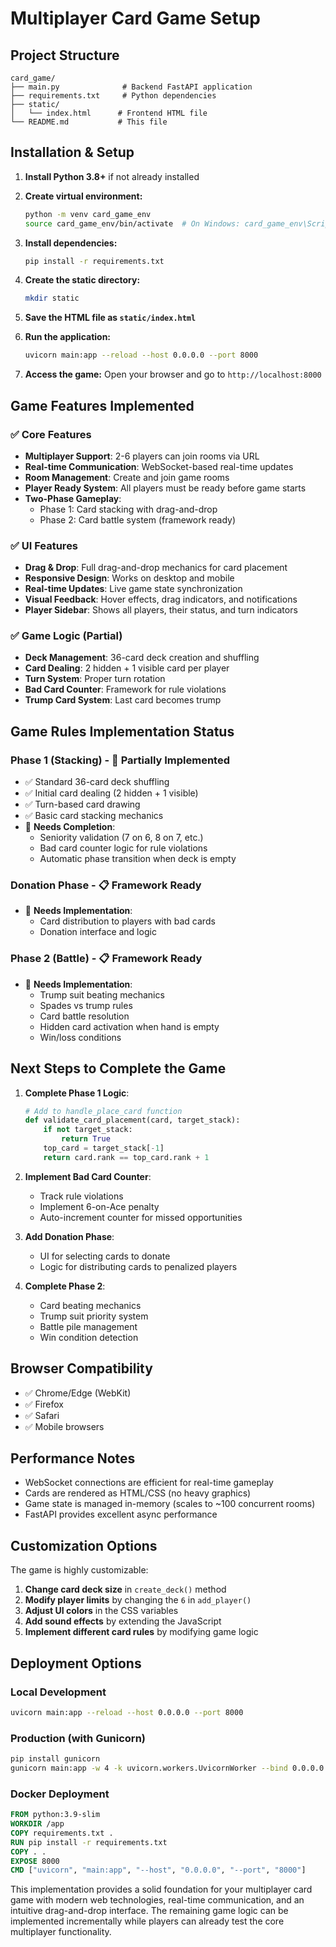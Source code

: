 # Multiplayer Card Game Setup

## Project Structure

```
card_game/
├── main.py              # Backend FastAPI application
├── requirements.txt     # Python dependencies
├── static/
│   └── index.html      # Frontend HTML file
└── README.md           # This file
```

## Installation & Setup

1. **Install Python 3.8+** if not already installed

2. **Create virtual environment:**
   ```bash
   python -m venv card_game_env
   source card_game_env/bin/activate  # On Windows: card_game_env\Scripts\activate
   ```

3. **Install dependencies:**
   ```bash
   pip install -r requirements.txt
   ```

4. **Create the static directory:**
   ```bash
   mkdir static
   ```

5. **Save the HTML file as `static/index.html`**

6. **Run the application:**
   ```bash
   uvicorn main:app --reload --host 0.0.0.0 --port 8000
   ```

7. **Access the game:**
   Open your browser and go to `http://localhost:8000`

## Game Features Implemented

### ✅ Core Features
- **Multiplayer Support**: 2-6 players can join rooms via URL
- **Real-time Communication**: WebSocket-based real-time updates
- **Room Management**: Create and join game rooms
- **Player Ready System**: All players must be ready before game starts
- **Two-Phase Gameplay**: 
  - Phase 1: Card stacking with drag-and-drop
  - Phase 2: Card battle system (framework ready)

### ✅ UI Features
- **Drag & Drop**: Full drag-and-drop mechanics for card placement
- **Responsive Design**: Works on desktop and mobile
- **Real-time Updates**: Live game state synchronization
- **Visual Feedback**: Hover effects, drag indicators, and notifications
- **Player Sidebar**: Shows all players, their status, and turn indicators

### ✅ Game Logic (Partial)
- **Deck Management**: 36-card deck creation and shuffling
- **Card Dealing**: 2 hidden + 1 visible card per player
- **Turn System**: Proper turn rotation
- **Bad Card Counter**: Framework for rule violations
- **Trump Card System**: Last card becomes trump

## Game Rules Implementation Status

### Phase 1 (Stacking) - 🔄 Partially Implemented
- ✅ Standard 36-card deck shuffling
- ✅ Initial card dealing (2 hidden + 1 visible)
- ✅ Turn-based card drawing
- ✅ Basic card stacking mechanics
- 🔄 **Needs Completion**: 
  - Seniority validation (7 on 6, 8 on 7, etc.)
  - Bad card counter logic for rule violations
  - Automatic phase transition when deck is empty

### Donation Phase - 📋 Framework Ready
- 🔄 **Needs Implementation**:
  - Card distribution to players with bad cards
  - Donation interface and logic

### Phase 2 (Battle) - 📋 Framework Ready  
- 🔄 **Needs Implementation**:
  - Trump suit beating mechanics
  - Spades vs trump rules
  - Card battle resolution
  - Hidden card activation when hand is empty
  - Win/loss conditions

## Next Steps to Complete the Game

1. **Complete Phase 1 Logic**:
   ```python
   # Add to handle_place_card function
   def validate_card_placement(card, target_stack):
       if not target_stack:
           return True
       top_card = target_stack[-1]
       return card.rank == top_card.rank + 1
   ```

2. **Implement Bad Card Counter**:
   - Track rule violations
   - Implement 6-on-Ace penalty
   - Auto-increment counter for missed opportunities

3. **Add Donation Phase**:
   - UI for selecting cards to donate
   - Logic for distributing cards to penalized players

4. **Complete Phase 2**:
   - Card beating mechanics
   - Trump suit priority system
   - Battle pile management
   - Win condition detection

## Browser Compatibility

- ✅ Chrome/Edge (WebKit)
- ✅ Firefox
- ✅ Safari
- ✅ Mobile browsers

## Performance Notes

- WebSocket connections are efficient for real-time gameplay
- Cards are rendered as HTML/CSS (no heavy graphics)
- Game state is managed in-memory (scales to ~100 concurrent rooms)
- FastAPI provides excellent async performance

## Customization Options

The game is highly customizable:

1. **Change card deck size** in `create_deck()` method
2. **Modify player limits** by changing the `6` in `add_player()` 
3. **Adjust UI colors** in the CSS variables
4. **Add sound effects** by extending the JavaScript
5. **Implement different card rules** by modifying game logic

## Deployment Options

### Local Development
```bash
uvicorn main:app --reload --host 0.0.0.0 --port 8000
```

### Production (with Gunicorn)
```bash
pip install gunicorn
gunicorn main:app -w 4 -k uvicorn.workers.UvicornWorker --bind 0.0.0.0:8000
```

### Docker Deployment
```dockerfile
FROM python:3.9-slim
WORKDIR /app
COPY requirements.txt .
RUN pip install -r requirements.txt
COPY . .
EXPOSE 8000
CMD ["uvicorn", "main:app", "--host", "0.0.0.0", "--port", "8000"]
```

This implementation provides a solid foundation for your multiplayer card game with modern web technologies, real-time communication, and an intuitive drag-and-drop interface. The remaining game logic can be implemented incrementally while players can already test the core multiplayer functionality.
